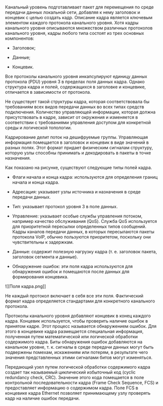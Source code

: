 Канальный уровень подготавливает пакет для перемещения по среде передачи данных локальной сети, добавляя к нему заголовок и концевик с целью создать кадр. Описание кадра является ключевым элементом каждого протокола канального уровня. Хотя кадры канального уровня описываются множеством различных протоколов канального уровня, кадры любого типа состоят из трех основных компонентов:

- Заголовок;

- Данные;

- Концевик.

Все протоколы канального уровня инкапсулируют единицу данных протокола (PDU) уровня 3 в пределах поля данных кадра. Однако структура кадра и полей, содержащихся в заголовке и концевике, отличается в зависимости от протокола.

Не существует такой структуры кадра, которая соответствовала бы требованиям всех видов передачи данных во всех типах средств подключения. Количество управляющей информации, которая должна присутствовать в кадре, зависит от окружения и изменяется в соответствии с требованиями управления доступом для конкретной среды и логической топологии.

Кадрирование делит поток на дешифруемые группы. Управляющая информация помещается в заголовок и концевик в виде значений в разных полях. Этот формат придает физическим сигналам структуру, которую узлы способны принимать и декодировать в пакеты в точке назначения.

Как показано на рисунке, существуют следующие типы полей кадра.

- Флаги начала и конца кадра: используются для определения границ начала и конца кадра.

- Адресация: указывает узлы источника и назначения в среде передачи данных.

- Тип: указывает протокол уровня 3 в поле данных.

- Управление: указывает особые службы управления потоком, например качество обслуживания (QoS). Служба QoS используется для приоритетной пересылки определенных типов сообщений. Кадры каналов передачи данных, в которых пересылаются пакеты протокола VoIP, обычно пользуются приоритетом, поскольку они чувствительны к задержкам.

- Данные: содержит полезную нагрузку кадра (т. е. заголовок пакета, заголовок сегмента и данные).

- Обнаружение ошибок: эти поля кадра используются для обнаружения ошибок и помещаются после данных для формирования концевика.

![[Поля кадра.png]]

Не каждый протокол включает в себя все эти поля. Фактический формат кадра определяется стандартами для конкретного канального протокола.

Протоколы канального уровня добавляют концевик в конец каждого кадра. Концевик используется, чтобы проверить наличие ошибок в принятом кадре. Этот процесс называется обнаружением ошибок. Для этого в концевике кадра размещается специальная информация, полученная путем математической или логической обработки содержимого кадра. Биты обнаружения ошибок добавляются на канальном уровне, т. к. сигналы в среде передачи данных могут быть подвержены помехам, искажениям или потерям, в результате чего значения представленных этими сигналами битов могут изменяться.

Передающий узел путем логической обработки содержимого кадра создает так называемый циклический избыточный код (cyclic redundancy check, CRC). Значение этого кода помещается в поле контрольной последовательности кадра (Frame Check Sequence, FCS) и предоставляет информацию о содержимом кадра. Поле FCS в концевике кадра Ethernet позволяет принимающему узлу проверять кадр на наличие ошибок передачи.